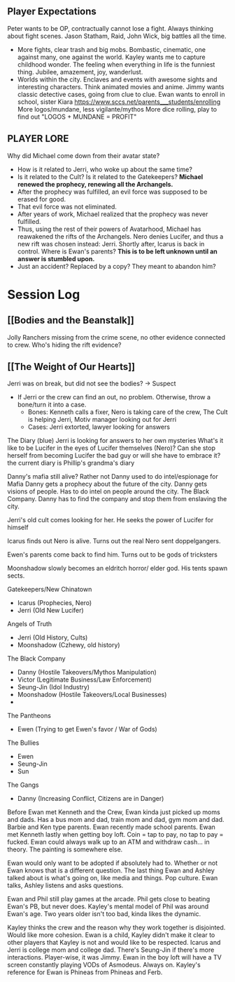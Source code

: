 ## Player Expectations
Peter wants to be OP, contractually cannot lose a fight. Always thinking about fight scenes. Jason Statham, Raid, John Wick, big battles all the time.
- More fights, clear trash and big mobs. Bombastic, cinematic, one against many, one against the world.
Kayley wants me to capture childhood wonder. The feeling when everything in life is the funniest thing. Jubilee, amazement, joy, wanderlust.
- Worlds within the city. Enclaves and events with awesome sights and interesting characters. Think animated movies and anime.
Jimmy wants classic detective cases, going from clue to clue.
Ewan wants to enroll in school, sister Kiara
https://www.sccs.net/parents___students/enrolling
More logos/mundane, less vigilante/mythos
More dice rolling, play to find out
"LOGOS + MUNDANE = PROFIT"

## PLAYER LORE
Why did Michael come down from their avatar state?
- How is it related to Jerri, who woke up about the same time?
- Is it related to the Cult? Is it related to the Gatekeepers?
**Michael renewed the prophecy, renewing all the Archangels.**
- After the prophecy was fulfilled, an evil force was supposed to be erased for good.
- That evil force was not eliminated.
- After years of work, Michael realized that the prophecy was never fulfilled.
- Thus, using the rest of their powers of Avatarhood, Michael has reawakened the rifts of the Archangels. Nero denies Lucifer, and thus a new rift was chosen instead: Jerri. Shortly after, Icarus is back in control.
Where is Ewan's parents?
**This is to be left unknown until an answer is stumbled upon.**
- Just an accident? Replaced by a copy? They meant to abandon him?

# Session Log
## [[Bodies and the Beanstalk]]
Jolly Ranchers missing from the crime scene, no other evidence connected to crew.
Who's hiding the rift evidence?
## [[The Weight of Our Hearts]]
Jerri was on break, but did not see the bodies? -> Suspect
- If Jerri or the crew can find an out, no problem. Otherwise, throw a bone/turn it into a case.
	- Bones: Kenneth calls a fixer, Nero is taking care of the crew, The Cult is helping Jerri, Motiv manager looking out for Jerri
	- Cases: Jerri extorted, lawyer looking for answers

The Diary (blue)
Jerri is looking for answers to her own mysteries
What's it like to be Lucifer in the eyes of Lucifer themselves (Nero)?
Can she stop herself from becoming Lucifer the bad guy or will she have to embrace it?
the current diary is Phillip's grandma's diary

Danny's mafia still alive? Rather not
Danny used to do intel/espionage for Mafia
Danny gets a prophecy about the future of the city.
Danny gets visions of people. Has to do intel on people around the city.
The Black Company. Danny has to find the company and stop them from enslaving the city.

Jerri's old cult comes looking for her. He seeks the power of Lucifer for himself

Icarus finds out Nero is alive. Turns out the real Nero sent doppelgangers.

Ewen's parents come back to find him. Turns out to be gods of tricksters

Moonshadow slowly becomes an eldritch horror/ elder god. His tents spawn sects.

Gatekeepers/New Chinatown
- Icarus (Prophecies, Nero)
- Jerri (Old New Lucifer)

Angels of Truth
- Jerri (Old History, Cults)
- Moonshadow (Czhewy, old history)

The Black Company
- Danny (Hostile Takeovers/Mythos Manipulation)
- Victor (Legitimate Business/Law Enforcement)
- Seung-Jin (Idol Industry)
- Moonshadow (Hostile Takeovers/Local Businesses)
- 

The Pantheons
- Ewen (Trying to get Ewen's favor / War of Gods)

The Bullies
- Ewen
- Seung-Jin
- Sun

The Gangs
- Danny (Increasing Conflict, Citizens are in Danger)


Before Ewan met Kenneth and the Crew, Ewan kinda just picked up moms and dads. Has a bus mom and dad, train mom and dad, gym mom and dad. Barbie and Ken type parents. Ewan recently made school parents.
Ewan met Kenneth lastly when getting boy loft. Coin = tap to pay, no tap to pay = fucked. Ewan could always walk up to an ATM and withdraw cash... in theory. The painting is somewhere else.

Ewan would only want to be adopted if absolutely had to. Whether or not Ewan knows that is a different question.
The last thing Ewan and Ashley talked about is what's going on, like media and things. Pop culture. Ewan talks, Ashley listens and asks questions.

Ewan and Phil still play games at the arcade. Phil gets close to beating Ewan's PB, but never does.
Kayley's mental model of Phil was around Ewan's age. Two years older isn't too bad, kinda likes the dynamic.

Kayley thinks the crew and the reason why they work together is disjointed. Would like more cohesion.
Ewan is a child, Kayley didn't make it clear to other players that Kayley is not and would like to be respected. Icarus and Jerri is college mom and college dad. There's Seung-Jin if there's more interactions. Player-wise, it was Jimmy. Ewan in the boy loft will have a TV screen constantly playing VODs of Asmodeus. Always on.
Kayley's reference for Ewan is Phineas from Phineas and Ferb.